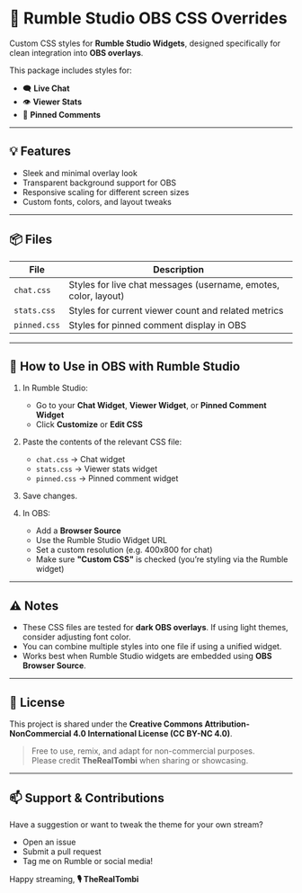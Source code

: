 # 🎨 Rumble Studio OBS CSS Overrides

Custom CSS styles for **Rumble Studio Widgets**, designed specifically for clean integration into **OBS overlays**.

This package includes styles for:
- 🗨️ **Live Chat**
- 👁️ **Viewer Stats**
- 📌 **Pinned Comments**

---

## 💡 Features

- Sleek and minimal overlay look
- Transparent background support for OBS
- Responsive scaling for different screen sizes
- Custom fonts, colors, and layout tweaks

---

## 📦 Files

| File | Description |
|------|-------------|
| `chat.css` | Styles for live chat messages (username, emotes, color, layout) |
| `stats.css` | Styles for current viewer count and related metrics |
| `pinned.css` | Styles for pinned comment display in OBS |

---

## 🧩 How to Use in OBS with Rumble Studio

1. In Rumble Studio:
   - Go to your **Chat Widget**, **Viewer Widget**, or **Pinned Comment Widget**
   - Click **Customize** or **Edit CSS**

2. Paste the contents of the relevant CSS file:
   - `chat.css` → Chat widget
   - `stats.css` → Viewer stats widget
   - `pinned.css` → Pinned comment widget

3. Save changes.

4. In OBS:
   - Add a **Browser Source**
   - Use the Rumble Studio Widget URL
   - Set a custom resolution (e.g. 400x800 for chat)
   - Make sure **"Custom CSS"** is checked (you’re styling via the Rumble widget)

---

## ⚠️ Notes

- These CSS files are tested for **dark OBS overlays**. If using light themes, consider adjusting font color.
- You can combine multiple styles into one file if using a unified widget.
- Works best when Rumble Studio widgets are embedded using **OBS Browser Source**.

---

## 🤝 License

This project is shared under the **Creative Commons Attribution-NonCommercial 4.0 International License (CC BY-NC 4.0)**.

> Free to use, remix, and adapt for non-commercial purposes.  
> Please credit **TheRealTombi** when sharing or showcasing.

---

## 📫 Support & Contributions

Have a suggestion or want to tweak the theme for your own stream?

- Open an issue
- Submit a pull request
- Tag me on Rumble or social media!

Happy streaming,
**🎙️ TheRealTombi**
